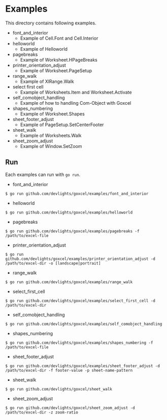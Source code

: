 # Examples

This directory contains following examples.

- font_and_interior
  - Example of Cell.Font and Cell.Interior
- helloworld
  - Example of Helloworld
- pagebreaks
  - Example of Worksheet.HPageBreaks
- printer_orientation_adjust
  - Example of Worksheet.PageSetup
- range_walk
  - Example of XlRange.Walk
- select first cell
  - Example of Worksheets.Item and Worksheet.Activate
- self_comobject_handling
  - Example of how to handling Com-Object with Goxcel
- shapes_numbering
  - Example of Worksheet.Shapes
- sheet_footer_adjust
  - Example of PageSetup.SetCenterFooter
- sheet_walk
  - Example of Worksheets.Walk
- sheet_zoom_adjust
  - Example of Window.SetZoom

## Run

Each examples can run with ```go run```.

- font_and_interior

```shell script
$ go run github.com/devlights/goxcel/examples/font_and_interior
```

- helloworld

```shell script
$ go run github.com/devlights/goxcel/examples/helloworld
```

- pagebreaks

```shell script
$ go run github.com/devlights/goxcel/examples/pagebreaks -f /path/to/excel-file
```

- printer_orientation_adjust

```shell script
$ go run github.com/devlights/goxcel/examples/printer_orientation_adjust -d /path/to/excel-dir -o [landscape|portrait]
```

- range_walk

```shell script
$ go run github.com/devlights/goxcel/examples/range_walk
```

- select_first_cell

```shell script
$ go run github.com/devlights/goxcel/examples/select_first_cell -d /path/to/excel-dir
```

- self_comobject_handling

```shell script
$ go run github.com/devlights/goxcel/examples/self_comobject_handling
```

- shapes_numbering

```shell script
$ go run github.com/devlights/goxcel/examples/shapes_numbering -f /path/to/excel-file
```

- sheet_footer_adjust

```shell script
$ go run github.com/devlights/goxcel/examples/sheet_footer_adjust -d /path/to/excel-dir -f footer-value -p sheet-name-pattern
```

- sheet_walk

```shell script
$ go run github.com/devlights/goxcel/sheet_walk
```

- sheet_zoom_adjust

```shell script
$ go run github.com/devlights/goxcel/sheet_zoom_adjust -d /path/to/excel-dir -z zoom-ratio
```
